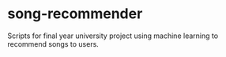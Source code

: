 # song-recommender
Scripts for final year university project using machine learning to recommend songs to users.
